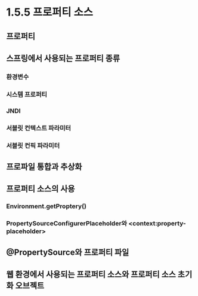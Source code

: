 # 1.5.5 프로퍼티 소스
## 프로퍼티

## 스프링에서 사용되는 프로퍼티 종류
### 환경변수
### 시스템 프로퍼티
### JNDI
### 서블릿 컨텍스트 파라미터
### 서블릿 컨픽 파라미터

## 프로파일 통합과 추상화

## 프로퍼티 소스의 사용
### Environment.getProptery()
### PropertySourceConfigurerPlaceholder와 \<context:property-placeholder>

## @PropertySource와 프로퍼티 파일

## 웹 환경에서 사용되는 프로퍼티 소스와 프로퍼티 소스 초기화 오브젝트
